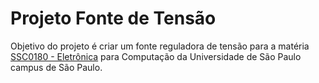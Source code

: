 # Projeto Fonte de Tensão
Objetivo do projeto é criar um fonte reguladora de tensão para a matéria [SSC0180 - Eletrônica](https://gitlab.com/simoesusp/disciplinas/-/tree/master/SSC0180-Eletronica-para-Computacao) para Computação da Universidade de São Paulo campus de São Paulo.
